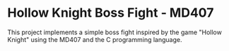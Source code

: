 # Hollow Knight Boss Fight - MD407

This project implements a simple boss fight inspired by the game "Hollow Knight" using the MD407 and the C programming language.
